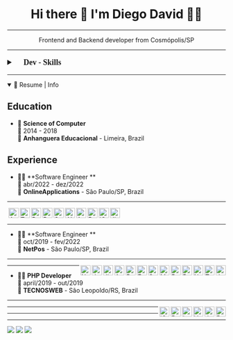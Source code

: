 <h1 align='center'>
 Hi there 👋 I'm Diego David 👨‍💻
</h1>
<hr />
<p align='center'>
  Frontend and Backend developer from Cosmópolis/SP
</p>
<hr />


<details>
  <summary style="font-family: ui-serif, Georgia, Cambria, 'Times New Roman', Times, serif;font-size: 1.125rem;line-height: 1.75rem;font-weight: 600;">📃 Dev - Skills  </summary>

  <div style="display: grid; grid-template-columns: repeat(8, minmax(0, 1fr));gap: 0.5rem;">
      <img style="height: 100%; width: 100%;" alt="Next" 
        src="https://img.shields.io/badge/Next.js-404D59?style=for-the-badge&logo=next&logoColor=white"
      />
      <img alt="React" style="height: 100%; width: 100%;"
        src="https://img.shields.io/badge/JavaScript-323330?style=for-the-badge&logo=javascript&logoColor=F7DF1E" 
      />
      <img alt="React" style="height: 100%; width: 100%;"
        src="https://img.shields.io/badge/TypeScript-007ACC?style=for-the-badge&logo=typescript&logoColor=white" 
      />
      <img alt="React" style="height: 100%; width: 100%;"
        src="https://img.shields.io/badge/React-20232A?style=for-the-badge&logo=react&logoColor=61DAFB" 
      />
      <img alt="React" style="height: 100%; width: 100%;"
        src="https://img.shields.io/badge/styled--components-DB7093?style=for-the-badge&logo=styled-components&logoColor=white" 
      />
      <img alt="React" style="height: 100%; width: 100%;"
        src="https://img.shields.io/badge/Redux-593D88?style=for-the-badge&logo=redux&logoColor=white" 
      />
      <img alt="React" style="height: 100%; width: 100%;"
        src="https://img.shields.io/badge/React_Router-CA4245?style=for-the-badge&logo=react-router&logoColor=white" 
      />
      <img alt="React" style="height: 100%; width: 100%;"
        src="https://img.shields.io/badge/Vue.js-35495E?style=for-the-badge&logo=vue.js&logoColor=4FC08D" 
      />
      <img alt="React" style="height: 100%; width: 100%;"
        src="https://img.shields.io/badge/Node.js-43853D?style=for-the-badge&logo=node.js&logoColor=white" 
      />
      <img alt="React" style="height: 100%; width: 100%;"
        src="https://img.shields.io/badge/Express.js-404D59?style=for-the-badge" 
      />
      <img alt="React" style="height: 100%; width: 100%;"
        src="https://img.shields.io/badge/CSS3-1572B6?style=for-the-badge&logo=css3&logoColor=white" 
      />
      <img alt="React" style="height: 100%; width: 100%;"
        src="https://img.shields.io/badge/HTML5-E34F26?style=for-the-badge&logo=html5&logoColor=white" 
      />
      <img alt="React" style="height: 100%; width: 100%;"
        src="https://img.shields.io/badge/Sass-CC6699?style=for-the-badge&logo=sass&logoColor=white" 
      />
      <img alt="React" style="height: 100%; width: 100%;"
        src="https://img.shields.io/badge/MySQL-00000F?style=for-the-badge&logo=mysql&logoColor=white" 
      />
      <img alt="React" style="height: 100%; width: 100%;"
        src="https://img.shields.io/badge/PostgreSQL-316192?style=for-the-badge&logo=postgresql&logoColor=white" 
      />
      <img alt="React" style="height: 100%; width: 100%;"
        src="https://img.shields.io/badge/MongoDB-4EA94B?style=for-the-badge&logo=mongodb&logoColor=white" 
      />
      <img alt="React" style="height: 100%; width: 100%;"
        src="https://img.shields.io/badge/Amazon_AWS-232F3E?style=for-the-badge&logo=amazon-aws&logoColor=white" 
      />
      <img alt="React" style="height: 100%; width: 100%;"
        src="https://img.shields.io/badge/Made%20for-VSCode-1f425f.svg" 
      />
    </div>
</details>

<hr />
<details open>
  <summary>📃 Resume | Info </summary>


  ## Education

  - 📖 **Science of Computer**\
  📆 2014 - 2018\
  📍 **Anhanguera Educacional** - Limeira, Brazil

  ## Experience

  - 👨‍💻 **Software Engineer **\
  📆 abr/2022 - dez/2022\
  📍 **OnlineApplications** - São Paulo/SP, Brazil

  <hr />

  <div style="display:flex; flex-direction: row;">
    <img align="right" alt="Angular" height="23" 
      src="https://img.shields.io/badge/Angular-DD0031?style=for-the-badge&logo=angular&logoColor=white" 
    />
    <img align="right" alt="TypeScript" height="23" 
      src="https://img.shields.io/badge/TypeScript-007ACC?style=for-the-badge&logo=typescript&logoColor=white" 
    />
    <img align="right" alt="React" height="23" 
      src="https://img.shields.io/badge/React-20232A?style=for-the-badge&logo=react&logoColor=61DAFB" 
    />
    <img align="right" alt="Redux" height="23" 
      src="https://img.shields.io/badge/Redux-593D88?style=for-the-badge&logo=redux&logoColor=white" 
    />
    <img align="right" alt="SQLite" height="23" 
      src="https://img.shields.io/badge/SQLite-07405E?style=for-the-badge&logo=sqlite&logoColor=white" 
    />
    <img align="right" alt=".NET" height="23" 
      src="https://img.shields.io/badge/.NET-5C2D91?style=for-the-badge&logo=.net&logoColor=white" 
    />
    <img align="right" alt="Azure" height="23" 
      src="https://img.shields.io/badge/microsoft%20azure-0089D6?style=for-the-badge&logo=microsoft-azure&logoColor=white" 
    />
    <img align="right" alt="Rabbit MQ" height="23" 
      src="https://img.shields.io/badge/rabbitmq-%23FF6600.svg?&style=for-the-badge&logo=rabbitmq&logoColor=white" 
    />
    <img align="right" alt="jQuery" height="23" 
      src="https://img.shields.io/badge/jQuery-0769AD?style=for-the-badge&logo=jquery&logoColor=white" 
    />
    <img align="right" alt="Jira" height="23" 
      src="https://img.shields.io/badge/Jira-0052CC?style=for-the-badge&logo=Jira&logoColor=white" 
    />
  </div>
  <hr />

  - 👨‍💻 **Software Engineer **\
  📆 oct/2019 - fev/2022\
  📍 **NetPos** - São Paulo/SP, Brazil

  <hr />
    
  <img align="right" alt="JavaScript" height="23" 
    src="https://img.shields.io/badge/JavaScript-323330?style=for-the-badge&logo=javascript&logoColor=F7DF1E" 
  />
  <img align="right" alt="TypeScript" height="23" 
    src="https://img.shields.io/badge/TypeScript-007ACC?style=for-the-badge&logo=typescript&logoColor=white" 
  />
  <img align="right" alt="Node" height="23" 
    src="https://img.shields.io/badge/Node.js-43853D?style=for-the-badge&logo=node.js&logoColor=white" 
  />
  <img align="right" alt="React" height="23" 
    src="https://img.shields.io/badge/React-20232A?style=for-the-badge&logo=react&logoColor=61DAFB" 
  />
  <img align="right" alt="Redux" height="23" 
    src="https://img.shields.io/badge/Redux-593D88?style=for-the-badge&logo=redux&logoColor=white" 
  />
  <img align="right" alt="MySQL" height="23" 
    src="https://img.shields.io/badge/MySQL-00000F?style=for-the-badge&logo=mysql&logoColor=white" 
  />
  <img align="right" alt="Sequelize" height="23" 
    src="https://img.shields.io/badge/sequelize-323330?style=for-the-badge&logo=sequelize&logoColor=blue" 
  />
  <img align="right" alt="Express" height="23" 
    src="https://img.shields.io/badge/Express.js-404D59?style=for-the-badge" 
  />
  <img align="right" alt="React Router" height="23" 
    src="https://img.shields.io/badge/React_Router-CA4245?style=for-the-badge&logo=react-router&logoColor=white" 
  />
  <img align="right" alt="Amazon AWS" height="23" 
    src="https://img.shields.io/badge/Amazon_AWS-232F3E?style=for-the-badge&logo=amazon-aws&logoColor=white" 
  />
  <img align="right" alt="Jira" height="23" 
    src="https://img.shields.io/badge/Jira-0052CC?style=for-the-badge&logo=Jira&logoColor=white" 
  />
  <img align="right" alt="Jenkins" height="23" 
    src="https://img.shields.io/badge/Jenkins-D24939?style=for-the-badge&logo=Jenkins&logoColor=white" 
  />
  <img align="right" alt="Next" height="23" 
    src="https://img.shields.io/badge/Next.js-404D59?style=for-the-badge&logo=next&logoColor=white" 
  />

  <hr />

  - 👨‍💻 **PHP Developer**\
  📆 april/2019 - out/2019\
  📍 **TECNOSWEB** - São Leopoldo/RS, Brazil

  <hr />

  <img align="right" alt="PHP" height="23" 
    src="https://img.shields.io/badge/PHP-777BB4?style=for-the-badge&logo=php&logoColor=white" 
  />
  <img align="right" alt="JavaScript" height="23" 
    src="https://img.shields.io/badge/JavaScript-F7DF1E?style=for-the-badge&logo=javascript&logoColor=black" 
  />
  <img align="right" alt="Vue" height="23" 
    src="https://img.shields.io/badge/Vue.js-35495E?style=for-the-badge&logo=vue.js&logoColor=4FC08D" 
  />
  <img align="right" alt="Laravel" height="23" 
    src="https://img.shields.io/badge/Laravel-FF2D20?style=for-the-badge&logo=laravel&logoColor=white" 
  />
  <img align="right" alt="PostgreSQL" height="23" 
    src="https://img.shields.io/badge/PostgreSQL-316192?style=for-the-badge&logo=postgresql&logoColor=white" 
  />
  <img align="right" alt="jQuery" height="23" 
    src="https://img.shields.io/badge/jQuery-0769AD?style=for-the-badge&logo=jquery&logoColor=white" 
  />

  <hr />
</details>
<hr />
<hr />
 
<p align='center'>
  <div> 
    <a href = "mailto:contatorafaballerini@gmail.com"><img src="https://img.shields.io/badge/-Gmail-%23333?style=for-the-badge&logo=gmail&logoColor=white" target="_blank"></a>
    <a href = "https://api.whatsapp.com/send?phone=5519996622234"><img src="https://img.shields.io/badge/WhatsApp-25D366?style=for-the-badge&logo=whatsapp&logoColor=white" target="_blank"></a>
    <a href="https://www.linkedin.com/in/rafaella-ballerini-45875016a" target="_blank"><img src="https://img.shields.io/badge/-LinkedIn-%230077B5?style=for-the-badge&logo=linkedin&logoColor=white" target="_blank"></a> 
  </div>
</p>
<!--
**diegozelao/diegozelao** is a ✨ _special_ ✨ repository because its `README.md` (this file) appears on your GitHub profile.

Here are some ideas to get you started:

- 🔭 I’m currently working on ...
- 🌱 I’m currently learning ...
- 👯 I’m looking to collaborate on ...
- 🤔 I’m looking for help with ...
- 💬 Ask me about ...
- 📫 How to reach me: ...
- 😄 Pronouns: ...
- ⚡ Fun fact: ...
-->

